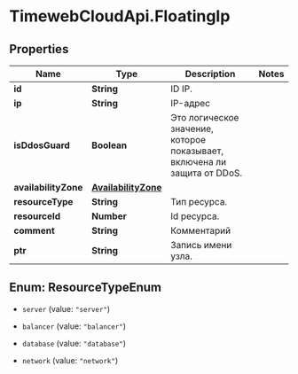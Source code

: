 # TimewebCloudApi.FloatingIp

## Properties

Name | Type | Description | Notes
------------ | ------------- | ------------- | -------------
**id** | **String** | ID IP. | 
**ip** | **String** | IP-адрес | 
**isDdosGuard** | **Boolean** | Это логическое значение, которое показывает, включена ли защита от DDoS. | 
**availabilityZone** | [**AvailabilityZone**](AvailabilityZone.md) |  | 
**resourceType** | **String** | Тип ресурса. | 
**resourceId** | **Number** | Id ресурса. | 
**comment** | **String** | Комментарий | 
**ptr** | **String** | Запись имени узла. | 



## Enum: ResourceTypeEnum


* `server` (value: `"server"`)

* `balancer` (value: `"balancer"`)

* `database` (value: `"database"`)

* `network` (value: `"network"`)




